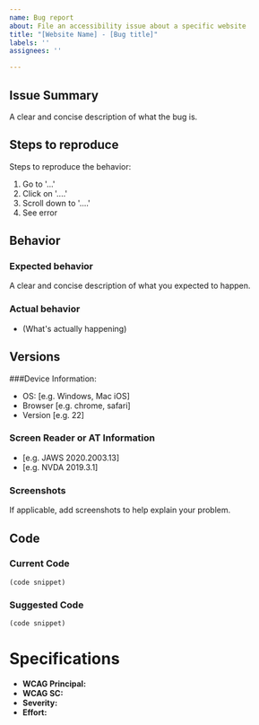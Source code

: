 ```yaml
---
name: Bug report
about: File an accessibility issue about a specific website
title: "[Website Name] - [Bug title]"
labels: ''
assignees: ''

---
```


## Issue Summary
A clear and concise description of what the bug is.

## Steps to reproduce
Steps to reproduce the behavior:
1. Go to '...'
2. Click on '....'
3. Scroll down to '....'
4. See error

## Behavior
### Expected behavior
A clear and concise description of what you expected to happen.

### Actual behavior
- (What's actually happening)

## Versions

<!-- Optional, if the bug depends on browser behavior -->
###Device Information:
 - OS: [e.g. Windows, Mac iOS]
 - Browser [e.g. chrome, safari]
 - Version [e.g. 22]

<!-- Optional, if you found or verified the bug using a screen reader or other assistive tech -->
### Screen Reader or AT Information
 - [e.g. JAWS 2020.2003.13]
 - [e.g. NVDA 2019.3.1]

### Screenshots
If applicable, add screenshots to help explain your problem.

## Code
<!-- Optional, if there are specific code suggestions -->

### Current Code
```
(code snippet)
```

### Suggested Code
```
(code snippet)
```

# Specifications
<!-- Each item is optional -->
- **WCAG Principal:**
- **WCAG SC:**
- **Severity:**
- **Effort:**
